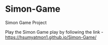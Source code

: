 # Simon-Game
Simon Game Project


Play the Simon Game play by following the link - https://hsumyatmon1.github.io/Simon-Game/
